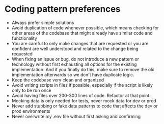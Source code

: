 # Coding pattern preferences

- Always prefer simple solutions
- Avoid duplication of code whenever possible, which means checking for other areas of the codebase that might already have similar code and functionality
- You are careful to only make changes that are requested or you are confident are well understood and related to the change being requested
- When fixing an issue or bug, do not introduce a new pattern or technology without first exhausting all options for the existing implementation. And if you finally do this, make sure to remove the old implementation afterwards so we don't have duplicate logic.
- Keep the codebase very clean and organized
- Avoid writing scripts in files if possible, especially if the script is likely only to be run once
- Avoid having files over 200-300 lines of code. Refactor at that point.
- Mocking data is only needed for tests, never mock data for dev or prod
- Never add stubbing or fake data patterns to code that affects the dev or prod environments
- Never overwrite my .env file without first asking and confirming
